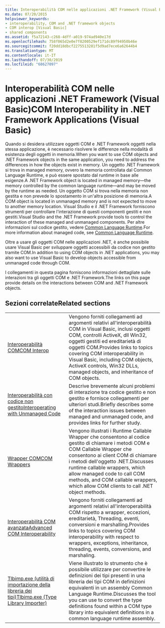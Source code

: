 ```yaml
---
title: Interoperabilità COM nelle applicazioni .NET Framework (Visual Basic)
ms.date: 07/20/2015
helpviewer_keywords:
- interoperability, COM and .NET framework objects
- COM interop [Visual Basic]
- shared components
ms.assetid: f5a72143-c268-4dff-a019-974ad940e17d
ms.openlocfilehash: 758f065d2e0e7f8200529ef171dc89f94950b46e
ms.sourcegitcommit: f20dd18dbcf2275513281f5d9ad7ece6a62644b4
ms.translationtype: MT
ms.contentlocale: it-IT
ms.lasthandoff: 07/30/2019
ms.locfileid: "68627097"
---
```

# <a name="com-interoperability-in-net-framework-applications-visual-basic"></a><span data-ttu-id="ed6b2-102">Interoperabilità COM nelle applicazioni .NET Framework (Visual Basic)</span><span class="sxs-lookup"><span data-stu-id="ed6b2-102">COM Interoperability in .NET Framework Applications (Visual Basic)</span></span>

<span data-ttu-id="ed6b2-103">Quando si desidera utilizzare oggetti COM e .NET Framework oggetti nella stessa applicazione, è necessario risolvere le differenze nella modalità di esistenza degli oggetti in memoria.</span><span class="sxs-lookup"><span data-stu-id="ed6b2-103">When you want to use COM objects and .NET Framework objects in the same application, you need to address the differences in how the objects exist in memory.</span></span> <span data-ttu-id="ed6b2-104">Un oggetto .NET Framework si trova in managed memory, ovvero la memoria controllata dal Common Language Runtime, e può essere spostato dal runtime in base alle esigenze.</span><span class="sxs-lookup"><span data-stu-id="ed6b2-104">A .NET Framework object is located in managed memory—the memory controlled by the common language runtime—and may be moved by the runtime as needed.</span></span> <span data-ttu-id="ed6b2-105">Un oggetto COM si trova nella memoria non gestita e non prevede lo spostamento in un'altra posizione di memoria.</span><span class="sxs-lookup"><span data-stu-id="ed6b2-105">A COM object is located in unmanaged memory and is not expected to move to another memory location.</span></span> <span data-ttu-id="ed6b2-106">Visual Studio e il .NET Framework forniscono strumenti per controllare l'interazione di questi componenti gestiti e non gestiti.</span><span class="sxs-lookup"><span data-stu-id="ed6b2-106">Visual Studio and the .NET Framework provide tools to control the interaction of these managed and unmanaged components.</span></span> <span data-ttu-id="ed6b2-107">Per altre informazioni sul codice gestito, vedere [Common Language Runtime](../../../standard/clr.md).</span><span class="sxs-lookup"><span data-stu-id="ed6b2-107">For more information about managed code, see [Common Language Runtime](../../../standard/clr.md).</span></span>

<span data-ttu-id="ed6b2-108">Oltre a usare gli oggetti COM nelle applicazioni .NET, è anche possibile usare Visual Basic per sviluppare oggetti accessibili da codice non gestito tramite COM.</span><span class="sxs-lookup"><span data-stu-id="ed6b2-108">In addition to using COM objects in .NET applications, you may also want to use Visual Basic to develop objects accessible from unmanaged code through COM.</span></span>

<span data-ttu-id="ed6b2-109">I collegamenti in questa pagina forniscono informazioni dettagliate sulle interazioni tra gli oggetti COM e .NET Framework.</span><span class="sxs-lookup"><span data-stu-id="ed6b2-109">The links on this page provide details on the interactions between COM and .NET Framework objects.</span></span>

## <a name="related-sections"></a><span data-ttu-id="ed6b2-110">Sezioni correlate</span><span class="sxs-lookup"><span data-stu-id="ed6b2-110">Related sections</span></span>

| | |
|---------|---------|
| [<span data-ttu-id="ed6b2-111">Interoperabilità COM</span><span class="sxs-lookup"><span data-stu-id="ed6b2-111">COM Interop</span></span>](../../../visual-basic/programming-guide/com-interop/index.md) | <span data-ttu-id="ed6b2-112">Vengono forniti collegamenti ad argomenti relativi all'interoperabilità COM in Visual Basic, inclusi oggetti COM, controlli ActiveX, dll Win32, oggetti gestiti ed ereditarietà di oggetti COM.</span><span class="sxs-lookup"><span data-stu-id="ed6b2-112">Provides links to topics covering COM interoperability in Visual Basic, including COM objects, ActiveX controls, Win32 DLLs, managed objects, and inheritance of COM objects.</span></span> |
| [<span data-ttu-id="ed6b2-113">Interoperabilità con codice non gestito</span><span class="sxs-lookup"><span data-stu-id="ed6b2-113">Interoperating with Unmanaged Code</span></span>](../../../framework/interop/index.md) | <span data-ttu-id="ed6b2-114">Descrive brevemente alcuni problemi di interazione tra codice gestito e non gestito e fornisce collegamenti per ulteriori studi.</span><span class="sxs-lookup"><span data-stu-id="ed6b2-114">Briefly describes some of the interaction issues between managed and unmanaged code, and provides links for further study.</span></span> |
| [<span data-ttu-id="ed6b2-115">Wrapper COM</span><span class="sxs-lookup"><span data-stu-id="ed6b2-115">COM Wrappers</span></span>](../../../standard/native-interop/com-wrappers.md) | <span data-ttu-id="ed6b2-116">Vengono illustrati i Runtime Callable Wrapper che consentono al codice gestito di chiamare i metodi COM e COM Callable Wrapper che consentono ai client COM di chiamare i metodi dell'oggetto .NET.</span><span class="sxs-lookup"><span data-stu-id="ed6b2-116">Discusses runtime callable wrappers, which allow managed code to call COM methods, and COM callable wrappers, which allow COM clients to call .NET object methods.</span></span> |
| [<span data-ttu-id="ed6b2-117">Interoperabilità COM avanzata</span><span class="sxs-lookup"><span data-stu-id="ed6b2-117">Advanced COM Interoperability</span></span>](../../../framework/interop/index.md) | <span data-ttu-id="ed6b2-118">Vengono forniti collegamenti ad argomenti relativi all'interoperabilità COM rispetto a wrapper, eccezioni, ereditarietà, Threading, eventi, conversioni e marshalling.</span><span class="sxs-lookup"><span data-stu-id="ed6b2-118">Provides links to topics covering COM interoperability with respect to wrappers, exceptions, inheritance, threading, events, conversions, and marshaling.</span></span> |
| [<span data-ttu-id="ed6b2-119">Tlbimp.exe (utilità di importazione della libreria dei tipi)</span><span class="sxs-lookup"><span data-stu-id="ed6b2-119">Tlbimp.exe (Type Library Importer)</span></span>](../../../framework/tools/tlbimp-exe-type-library-importer.md) | <span data-ttu-id="ed6b2-120">Viene illustrato lo strumento che è possibile utilizzare per convertire le definizioni dei tipi presenti in una libreria dei tipi COM in definizioni equivalenti in un assembly Common Language Runtime.</span><span class="sxs-lookup"><span data-stu-id="ed6b2-120">Discusses the tool you can use to convert the type definitions found within a COM type library into equivalent definitions in a common language runtime assembly.</span></span> |
